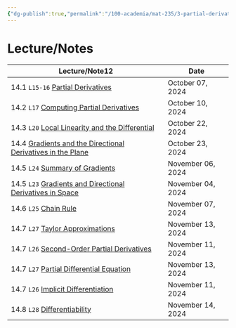 ```yaml
---
{"dg-publish":true,"permalink":"/100-academia/mat-235/3-partial-derivatives-and-the-gradient/3-partial-derivatives-and-the-gradient/","tags":["#module","#university","math"],"created":"2024-10-09T17:10:53.926-04:00","updated":"2024-11-29T22:05:57.433-05:00"}
---
```



# Lecture/Notes

<div><table class="dataview table-view-table"><thead class="table-view-thead"><tr class="table-view-tr-header"><th class="table-view-th"><span>Lecture/Note</span><span class="dataview small-text">12</span></th><th class="table-view-th"><span>Date</span></th></tr></thead><tbody class="table-view-tbody"><tr><td><span>14.1		 <code class="code-styler-inline">L15-16</code> <a data-tooltip-position="top" aria-label="100 Academia/MAT235/3 Partial Derivatives and the Gradient/Partial Derivatives.md" data-href="100 Academia/MAT235/3 Partial Derivatives and the Gradient/Partial Derivatives.md" href="100 Academia/MAT235/3 Partial Derivatives and the Gradient/Partial Derivatives.md" class="internal-link" target="_blank" rel="noopener nofollow">Partial Derivatives</a></span></td><td>October 07, 2024</td></tr><tr><td><span>14.2		 <code class="code-styler-inline">L17</code> <a data-tooltip-position="top" aria-label="100 Academia/MAT235/3 Partial Derivatives and the Gradient/Computing Partial Derivatives.md" data-href="100 Academia/MAT235/3 Partial Derivatives and the Gradient/Computing Partial Derivatives.md" href="100 Academia/MAT235/3 Partial Derivatives and the Gradient/Computing Partial Derivatives.md" class="internal-link" target="_blank" rel="noopener nofollow">Computing Partial Derivatives</a></span></td><td>October 10, 2024</td></tr><tr><td><span>14.3		 <code class="code-styler-inline">L20</code> <a data-tooltip-position="top" aria-label="100 Academia/MAT235/3 Partial Derivatives and the Gradient/Local Linearity and the Differential.md" data-href="100 Academia/MAT235/3 Partial Derivatives and the Gradient/Local Linearity and the Differential.md" href="100 Academia/MAT235/3 Partial Derivatives and the Gradient/Local Linearity and the Differential.md" class="internal-link" target="_blank" rel="noopener nofollow">Local Linearity and the Differential</a></span></td><td>October 22, 2024</td></tr><tr><td><span>14.4		<a data-tooltip-position="top" aria-label="100 Academia/MAT235/3 Partial Derivatives and the Gradient/Gradients and the Directional Derivatives in the Plane.md" data-href="100 Academia/MAT235/3 Partial Derivatives and the Gradient/Gradients and the Directional Derivatives in the Plane.md" href="100 Academia/MAT235/3 Partial Derivatives and the Gradient/Gradients and the Directional Derivatives in the Plane.md" class="internal-link" target="_blank" rel="noopener nofollow">Gradients and the Directional Derivatives in the Plane</a></span></td><td>October 23, 2024</td></tr><tr><td><span>14.5		 <code class="code-styler-inline">L24</code> <a data-tooltip-position="top" aria-label="100 Academia/MAT235/3 Partial Derivatives and the Gradient/Summary of Gradients.md" data-href="100 Academia/MAT235/3 Partial Derivatives and the Gradient/Summary of Gradients.md" href="100 Academia/MAT235/3 Partial Derivatives and the Gradient/Summary of Gradients.md" class="internal-link" target="_blank" rel="noopener nofollow">Summary of Gradients</a></span></td><td>November 06, 2024</td></tr><tr><td><span>14.5		 <code class="code-styler-inline">L23</code> <a data-tooltip-position="top" aria-label="100 Academia/MAT235/3 Partial Derivatives and the Gradient/Gradients and Directional Derivatives in Space.md" data-href="100 Academia/MAT235/3 Partial Derivatives and the Gradient/Gradients and Directional Derivatives in Space.md" href="100 Academia/MAT235/3 Partial Derivatives and the Gradient/Gradients and Directional Derivatives in Space.md" class="internal-link" target="_blank" rel="noopener nofollow">Gradients and Directional Derivatives in Space</a></span></td><td>November 04, 2024</td></tr><tr><td><span>14.6		 <code class="code-styler-inline">L25</code> <a data-tooltip-position="top" aria-label="100 Academia/MAT235/3 Partial Derivatives and the Gradient/Chain Rule.md" data-href="100 Academia/MAT235/3 Partial Derivatives and the Gradient/Chain Rule.md" href="100 Academia/MAT235/3 Partial Derivatives and the Gradient/Chain Rule.md" class="internal-link" target="_blank" rel="noopener nofollow">Chain Rule</a></span></td><td>November 07, 2024</td></tr><tr><td><span>14.7		 <code class="code-styler-inline">L27</code> <a data-tooltip-position="top" aria-label="100 Academia/MAT235/3 Partial Derivatives and the Gradient/Taylor Approximations.md" data-href="100 Academia/MAT235/3 Partial Derivatives and the Gradient/Taylor Approximations.md" href="100 Academia/MAT235/3 Partial Derivatives and the Gradient/Taylor Approximations.md" class="internal-link" target="_blank" rel="noopener nofollow">Taylor Approximations</a></span></td><td>November 13, 2024</td></tr><tr><td><span>14.7		 <code class="code-styler-inline">L26</code> <a data-tooltip-position="top" aria-label="100 Academia/MAT235/3 Partial Derivatives and the Gradient/Second-Order Partial Derivatives.md" data-href="100 Academia/MAT235/3 Partial Derivatives and the Gradient/Second-Order Partial Derivatives.md" href="100 Academia/MAT235/3 Partial Derivatives and the Gradient/Second-Order Partial Derivatives.md" class="internal-link" target="_blank" rel="noopener nofollow">Second-Order Partial Derivatives</a></span></td><td>November 11, 2024</td></tr><tr><td><span>14.7		 <code class="code-styler-inline">L27</code> <a data-tooltip-position="top" aria-label="100 Academia/MAT235/3 Partial Derivatives and the Gradient/Partial Differential Equation.md" data-href="100 Academia/MAT235/3 Partial Derivatives and the Gradient/Partial Differential Equation.md" href="100 Academia/MAT235/3 Partial Derivatives and the Gradient/Partial Differential Equation.md" class="internal-link" target="_blank" rel="noopener nofollow">Partial Differential Equation</a></span></td><td>November 13, 2024</td></tr><tr><td><span>14.7		 <code class="code-styler-inline">L26</code> <a data-tooltip-position="top" aria-label="100 Academia/MAT235/3 Partial Derivatives and the Gradient/Implicit Differentiation.md" data-href="100 Academia/MAT235/3 Partial Derivatives and the Gradient/Implicit Differentiation.md" href="100 Academia/MAT235/3 Partial Derivatives and the Gradient/Implicit Differentiation.md" class="internal-link" target="_blank" rel="noopener nofollow">Implicit Differentiation</a></span></td><td>November 11, 2024</td></tr><tr><td><span>14.8		 <code class="code-styler-inline">L28</code> <a data-tooltip-position="top" aria-label="100 Academia/MAT235/3 Partial Derivatives and the Gradient/Differentiability.md" data-href="100 Academia/MAT235/3 Partial Derivatives and the Gradient/Differentiability.md" href="100 Academia/MAT235/3 Partial Derivatives and the Gradient/Differentiability.md" class="internal-link" target="_blank" rel="noopener nofollow">Differentiability</a></span></td><td>November 14, 2024</td></tr></tbody></table></div>
